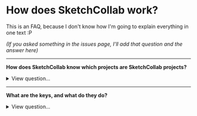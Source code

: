 # How does SketchCollab work?

This is an FAQ, because I don't know how I'm going to explain everything in one text :P

_(If you asked something in the issues page, I'll add that question and the answer here)_

---

**How does SketchCollab know which projects are SketchCollab projects?**

<details>
 <summary>View question...</summary>
 
 Project IDs can change over time, making making you change the reference to the project manually. But, SketchCollab's approach is different. With our approach, it doesn't matter if the ID gets changed or if the project is removed. SketchCollab stores project keys and project information inside `mysc/list/{project_id}/project`. If the project ID is modified, these keys stay the same. When you upload a SketchCollab project, these keys will still be there unless you remove them.

Here is the [code snippet](https://github.com/Iyxan23/sk-collab/blob/main/app/src/main/java/com/iyxan23/sketch/collab/online/UploadActivity.java#L134-L147) applying those custom keys.
</details>

---

**What are the keys, and what do they do?**

<details>
 <summary>View question...</summary>
 
 **These are the keys used in SketchCollab:**
 - `sk-collab-key` - This key stores your project key. For example, if a project was uploaded to SketchCollab with the key "ybgqwfNUkygfA", then that will be the project key. This is used to access and compare the project from the database with the local project.
 
 - `sk-collab-owner` - This key stores the author of the project. This is used so we check who owns the project. We store the **real and trusted** author key in our database, so you wouldn't be able to create commits if you modified the owner key on your device.
 
 - `sk-collab-latest-commit` - This key stores the ID of the latest commit. This is used so we know if the project has been updated. For example, if a project is at commit number (not the ID) 3, and the server says that the project it at commit number 4, then we know that the local project is outdated and needs to be synced with the server.
 
 - `sk-collab-project-visibility` - This key stores the visibility of the project, which can be public or private. We need this key because public projects are stored in the `/projects` collection, while private projects are stored in the `userdata/{uid}/projects` collection. Note that this key has nothing to do with the project's visibility. If you manually changed this key, SketchCollab would only fail to locate the project. 
 
</details>
